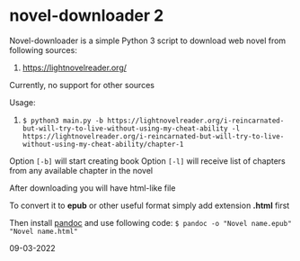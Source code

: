 # novel-downloader 2
Novel-downloader is a simple Python 3 script to download web novel from  following sources:
1. https://lightnovelreader.org/

Currently, no support for other sources

Usage:
1. `$ python3 main.py -b https://lightnovelreader.org/i-reincarnated-but-will-try-to-live-without-using-my-cheat-ability -l https://lightnovelreader.org/i-reincarnated-but-will-try-to-live-without-using-my-cheat-ability/chapter-1`

Option `[-b]` will start creating book
Option `[-l]` will receive list of chapters from any available chapter in the novel

After downloading you will have html-like file

To convert it to **epub** or other useful format simply add extension **.html** first

Then install <a href="https://pandoc.org/installing.html">pandoc</a> and use following code:
`$ pandoc -o "Novel name.epub" "Novel name.html"`

09-03-2022
